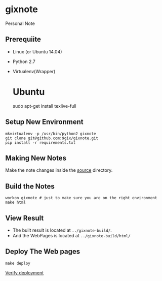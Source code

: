 # gixnote

Personal Note

## Prerequiite

* Linux (or Ubuntu 14.04)
* Python 2.7
* Virtualenv(Wrapper)

    # Ubuntu
    sudo apt-get install texlive-full

## Setup New Environment

    mkvirtualenv -p /usr/bin/python2 gixnote
	git clone git@github.com:9gix/gixnote.git
	pip install -r requirements.txt


## Making New Notes

Make the note changes inside the [source](source/) directory.

## Build the Notes

    workon gixnote # just to make sure you are on the right environment
    make html

## View Result

- The built result is located at `../gixnote-build/`. 
- And the WebPages is located at `../gixnote-build/html/`

## Deploy The Web pages

    make deploy

[Verify deployment](http://9gix.github.io/gixnote)
